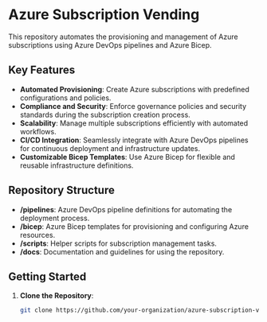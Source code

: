 # Azure Subscription Vending

This repository automates the provisioning and management of Azure subscriptions using Azure DevOps pipelines and Azure Bicep.

## Key Features

- **Automated Provisioning**: Create Azure subscriptions with predefined configurations and policies.
- **Compliance and Security**: Enforce governance policies and security standards during the subscription creation process.
- **Scalability**: Manage multiple subscriptions efficiently with automated workflows.
- **CI/CD Integration**: Seamlessly integrate with Azure DevOps pipelines for continuous deployment and infrastructure updates.
- **Customizable Bicep Templates**: Use Azure Bicep for flexible and reusable infrastructure definitions.

## Repository Structure

- **/pipelines**: Azure DevOps pipeline definitions for automating the deployment process.
- **/bicep**: Azure Bicep templates for provisioning and configuring Azure resources.
- **/scripts**: Helper scripts for subscription management tasks.
- **/docs**: Documentation and guidelines for using the repository.

## Getting Started

1. **Clone the Repository**:
   ```bash
   git clone https://github.com/your-organization/azure-subscription-vending.git
